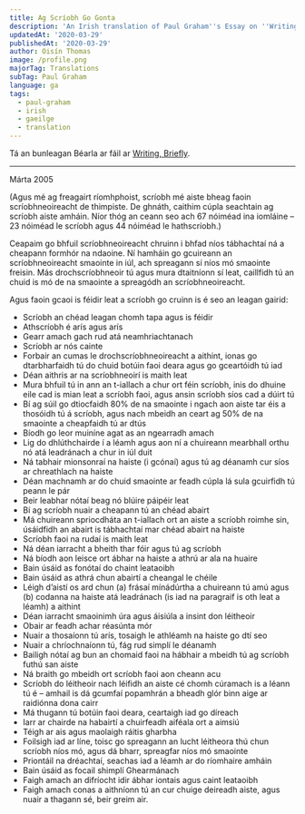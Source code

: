 ```yaml
---
title: Ag Scríobh Go Gonta
description: 'An Irish translation of Paul Graham''s Essay on ''Writing, Briefly'''
updatedAt: '2020-03-29'
publishedAt: '2020-03-29'
author: Oisín Thomas
image: /profile.png
majorTag: Translations
subTag: Paul Graham
language: ga
tags:
  - paul-graham
  - irish
  - gaeilge
  - translation
---
```


Tá an bunleagan Béarla ar fáil ar [Writing, Briefly](http://www.paulgraham.com/writing44.html).

---
Márta 2005

(Agus mé ag freagairt ríomhphoist, scríobh mé aiste bheag faoin scríobhneoireacht de thimpiste. De ghnáth, caithim cúpla seachtain ag scríobh aiste amháin. Níor thóg an ceann seo ach 67 nóiméad ina iomláine – 23 nóiméad le scríobh agus 44 nóiméad le hathscríobh.)

Ceapaim go bhfuil scríobhneoireacht chruinn i bhfad níos tábhachtaí ná a cheapann formhór na ndaoine. Ní hamháin go gcuireann an scríobhneoireacht smaointe in iúl,  ach spreagann sí níos mó smaointe freisin. Más drochscríobhneoir tú agus mura dtaitníonn sí leat, caillfidh tú an chuid is mó de na smaointe a spreagódh an scríobhneoireacht.

Agus faoin gcaoi is féidir leat a scríobh go cruinn is é seo an leagan gairid: 

- Scríobh an chéad leagan chomh tapa agus is féidir
- Athscríobh é arís agus arís
- Gearr amach gach rud atá neamhriachtanach
- Scríobh ar nós cainte
- Forbair an cumas le drochscríobhneoireacht a aithint, ionas go dtarbharfaidh tú do chuid botúin faoi deara agus go gceartóidh tú iad
- Déan aithris ar na scríobhneoirí is maith leat
- Mura bhfuil tú in ann an t-iallach a chur ort féin scríobh, inis do dhuine eile cad is mian leat a scríobh faoi, agus ansin scríobh síos cad a dúirt tú
- Bí ag súil go dtiocfaidh 80% de na smaointe i ngach aon aiste tar éis a thosóidh tú á scríobh, agus nach mbeidh an ceart ag 50% de na smaointe a cheapfaidh tú ar dtús
- Bíodh go leor muiníne agat as an ngearradh amach 
- Lig do dhlúthchairde í a léamh agus aon ní a chuireann mearbhall orthu nó atá leadránach a chur in iúl duit
- Ná tabhair mionsonraí na haiste (i gcónaí) agus tú ag déanamh cur síos ar chreathlach na haiste
- Déan machnamh ar do chuid smaointe ar feadh cúpla lá sula gcuirfidh tú peann le pár
- Beir leabhar nótaí beag nó blúire páipéir leat
- Bí ag scríobh nuair a cheapann tú an chéad abairt
- Má chuireann spriocdháta an t-iallach ort an aiste a scríobh roimhe sin, úsáidfidh an abairt is tábhachtaí mar chéad abairt na haiste
- Scríobh faoi na rudaí is maith leat
- Ná déan iarracht a bheith thar fóir agus tú ag scríobh
- Ná bíodh aon leisce ort ábhar na haiste a athrú ar ala na huaire
- Bain úsáid as fonótaí do chaint leataoibh
- Bain úsáid as athrá chun abairtí a cheangal le chéile
- Léigh d’aistí os ard chun (a) frásaí mínádúrtha a chuireann tú amú agus (b) codanna na haiste atá leadránach (is iad na paragraif is oth leat a léamh) a aithint
- Déan iarracht smaoinimh úra agus áisiúla a insint don léitheoir
- Obair ar feadh achar réasúnta mór
- Nuair a thosaíonn tú arís, tosaigh le athléamh na haiste go dtí seo
- Nuair a chríochnaíonn tú, fág rud simplí le déanamh 
- Bailigh nótaí ag bun an chomaid faoi na hábhair a mbeidh tú ag scríobh futhú san aiste
- Ná braith go mbeidh ort scríobh faoi aon cheann acu
- Scríobh do léitheoir nach léifidh an aiste cé chomh cúramach is a léann tú é – amhail is dá gcumfaí popamhrán a bheadh glór binn aige ar raidiónna dona cairr
- Má thugann tú botúin faoi deara, ceartaigh iad go díreach
- Iarr ar chairde na habairtí a chuirfeadh aiféala ort a aimsiú
- Téigh ar ais agus maolaigh ráitis gharbha
- Foilsigh iad ar líne, toisc go spreagann an lucht léitheora thú chun scríobh níos mó, agus dá bharr, spreagfar níos mó smaointe
- Priontáil na dréachtaí, seachas iad a léamh ar do ríomhaire amháin
- Bain úsáid as focail shimplí Ghearmánach
- Faigh amach an difríocht idir ábhar iontais agus caint leataoibh
- Faigh amach conas a aithníonn tú an cur chuige deireadh aiste, agus nuair a thagann sé, beir greim air.
